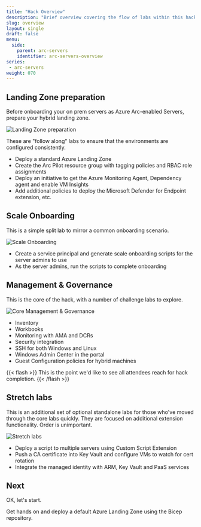 ```yaml
---
title: "Hack Overview"
description: "Brief overview covering the flow of labs within this hack."
slug: overview
layout: single
draft: false
menu:
  side:
    parent: arc-servers
    identifier: arc-servers-overview
series:
 - arc-servers
weight: 070
---
```


## Landing Zone preparation

Before onboarding your on prem servers as Azure Arc-enabled Servers, prepare your hybrid landing zone.

![Landing Zone preparation](/arc/servers/images/overview_prep.png)

These are "follow along" labs to ensure that the environments are configured consistently.

* Deploy a standard Azure Landing Zone
* Create the Arc Pilot resource group with tagging policies and RBAC role assignments
* Deploy an initiative to get the Azure Monitoring Agent, Dependency agent and enable VM Insights
* Add additional policies to deploy the Microsoft Defender for Endpoint extension, etc.

## Scale Onboarding

This is a simple split lab to mirror a common onboarding scenario.

![Scale Onboarding](/arc/servers/images/overview_onboard.png)

* Create a service principal and generate scale onboarding scripts for the server admins to use
* As the server admins, run the scripts to complete onboarding

## Management & Governance

This is the core of the hack, with a number of challenge labs to explore.

![Core Management & Governance](/arc/servers/images/overview_core.png)

* Inventory
* Workbooks
* Monitoring with AMA and DCRs
* Security integration
* SSH for both Windows and Linux
* Windows Admin Center in the portal
* Guest Configuration policies for hybrid machines

{{< flash >}}
This is the point we'd like to see all attendees reach for hack completion.
{{< /flash >}}

## Stretch labs

This is an additional set of optional standalone labs for those who've moved through the core labs quickly. They are focused on additional extension functionality. Order is unimportant.

![Stretch labs](/arc/servers/images/overview_stretch.png)

* Deploy a script to multiple servers using Custom Script Extension
* Push a CA certificate into Key Vault and configure VMs to watch for cert rotation
* Integrate the managed identity with ARM, Key Vault and PaaS services

## Next

OK, let's start.

Get hands on and deploy a default Azure Landing Zone using the Bicep repository.
